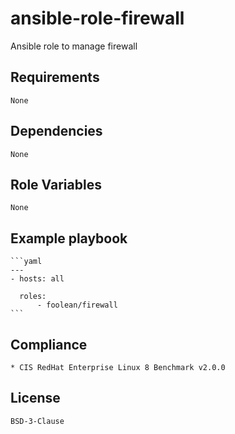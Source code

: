 # ansible-role-firewall

Ansible role to manage firewall


## Requirements

    None


## Dependencies

    None


## Role Variables

    None


## Example playbook

    ```yaml
    ---
    - hosts: all

      roles:
          - foolean/firewall
    ```


## Compliance

    * CIS RedHat Enterprise Linux 8 Benchmark v2.0.0


## License

    BSD-3-Clause
